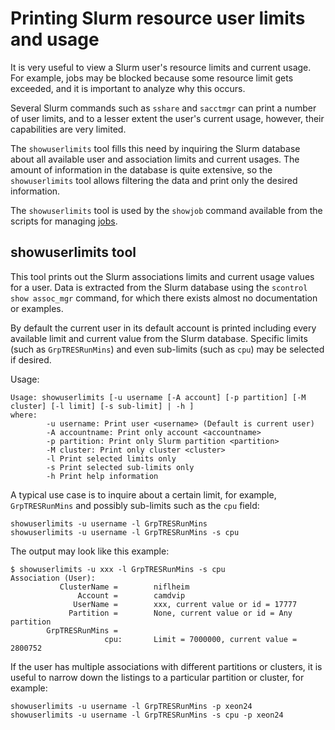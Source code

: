 Printing Slurm resource user limits and usage
=============================================

It is very useful to view a Slurm user's resource limits and current usage.
For example, jobs may be blocked because some resource limit gets exceeded,
and it is important to analyze why this occurs.

Several Slurm commands such as ```sshare``` and ```sacctmgr``` can print a number of user limits,
and to a lesser extent the user's current usage, however, their capabilities are very limited.

The ```showuserlimits``` tool fills this need by inquiring the Slurm database 
about all available user and association limits and current usages.
The amount of information in the database is quite extensive,
so the ```showuserlimits``` tool allows filtering the data 
and print only the desired information.

The ```showuserlimits``` tool is used by the ```showjob``` command available
from the scripts for managing [jobs](../jobs/).

showuserlimits tool
-------------------

This tool prints out the Slurm associations limits and current usage values for a user.
Data is extracted from the Slurm database using the ```scontrol show assoc_mgr``` command,
for which there exists almost no documentation or examples.

By default the current user in its default account is printed including
every available limit and current value from the Slurm database.
Specific limits (such as ```GrpTRESRunMins```) and even sub-limits (such as ```cpu```) may be selected if desired.

Usage:

```
Usage: showuserlimits [-u username [-A account] [-p partition] [-M cluster] [-l limit] [-s sub-limit] | -h ]
where:
        -u username: Print user <username> (Default is current user)
        -A accountname: Print only account <accountname>
        -p partition: Print only Slurm partition <partition>
        -M cluster: Print only cluster <cluster>
        -l Print selected limits only
        -s Print selected sub-limits only
        -h Print help information
```

A typical use case is to inquire about a certain limit, for example,
```GrpTRESRunMins``` and possibly sub-limits such as the ```cpu``` field:

```
showuserlimits -u username -l GrpTRESRunMins
showuserlimits -u username -l GrpTRESRunMins -s cpu
```

The output may look like this example:

```
$ showuserlimits -u xxx -l GrpTRESRunMins -s cpu
Association (User):
           ClusterName =        niflheim
               Account =        camdvip
              UserName =        xxx, current value or id = 17777
             Partition =        None, current value or id = Any partition
        GrpTRESRunMins = 
                     cpu:       Limit = 7000000, current value = 2800752
```

If the user has multiple associations with different partitions or clusters, 
it is useful to narrow down the listings to a particular partition or cluster,
for example:

```
showuserlimits -u username -l GrpTRESRunMins -p xeon24
showuserlimits -u username -l GrpTRESRunMins -s cpu -p xeon24
```


